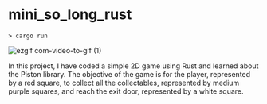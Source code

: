 # mini_so_long_rust

```
> cargo run
```
![ezgif com-video-to-gif (1)](https://github.com/faruktinaz/mini_so_long_rust/assets/114104599/69233820-f418-448b-8146-803d7b00e903)


In this project, I have coded a simple 2D game using Rust and learned about the Piston library. The objective of the game is for the player, represented by a red square, to collect all the collectables, represented by medium purple squares, and reach the exit door, represented by a white square.
